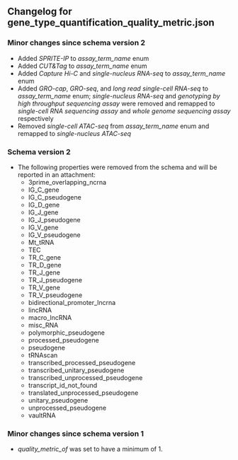 ## Changelog for gene_type_quantification_quality_metric.json

### Minor changes since schema version 2
* Added *SPRITE-IP* to *assay_term_name* enum
* Added *CUT&Tag* to *assay_term_name* enum
* Added *Capture Hi-C* and *single-nucleus RNA-seq* to *assay_term_name* enum
* Added *GRO-cap*, *GRO-seq*, and *long read single-cell RNA-seq* to *assay_term_name* enum;  *single-nucleus RNA-seq* and *genotyping by high throughput sequencing assay* were removed and remapped to *single-cell RNA sequencing assay* and *whole genome sequencing assay* respectively
* Removed *single-cell ATAC-seq* from *assay_term_name* enum and remapped to *single-nucleus ATAC-seq*

### Schema version 2

* The following properties were removed from the schema and will be reported in an attachment:
  - 3prime_overlapping_ncrna
  - IG_C_gene
  - IG_C_pseudogene
  - IG_D_gene
  - IG_J_gene
  - IG_J_pseudogene
  - IG_V_gene
  - IG_V_pseudogene
  - Mt_tRNA
  - TEC
  - TR_C_gene
  - TR_D_gene
  - TR_J_gene
  - TR_J_pseudogene
  - TR_V_gene
  - TR_V_pseudogene
  - bidirectional_promoter_lncrna
  - lincRNA
  - macro_lncRNA
  - misc_RNA
  - polymorphic_pseudogene
  - processed_pseudogene
  - pseudogene
  - tRNAscan
  - transcribed_processed_pseudogene
  - transcribed_unitary_pseudogene
  - transcribed_unprocessed_pseudogene
  - transcript_id_not_found
  - translated_unprocessed_pseudogene
  - unitary_pseudogene
  - unprocessed_pseudogene
  - vaultRNA

### Minor changes since schema version 1

* *quality_metric_of* was set to have a minimum of 1.
